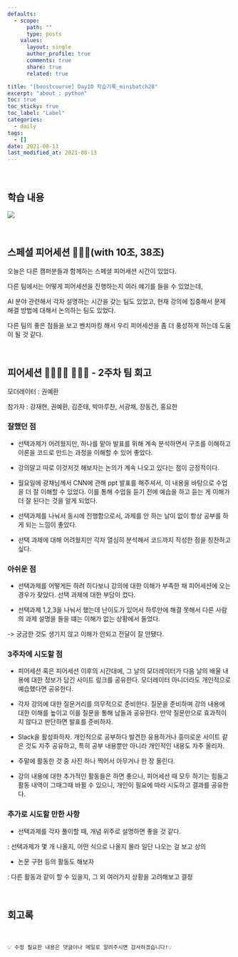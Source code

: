 ```yaml
---
defaults:
  - scope:
      path: ""
      type: posts
    values:
      layout: single
      author_profile: true
      comments: true
      share: true
      related: true

title: "[boostcourse] Day10 학습기록_minibatch28"
excerpt: "about : python"
toc: true
toc_sticky: true
toc_label: "Label"
categories:
  - daily
tags:
  - []
date: 2021-08-13
last_modified_at: 2021-08-13
---
```

<br>

## 학습 내용

<a href="https://hongsusoo.github.io/ai/generative"><img src="https://img.shields.io/badge/-generative-red"/></a>

<br>

## 스페셜 피어세션 👨‍👨‍👦(with 10조, 38조)

오늘은 다른 캠퍼분들과 함께하는 스페셜 피어세션 시간이 있었다.

다른 팀에서는 어떻게 피어세션을 진행하는지 여러 얘기를 들을 수 있었는데, 

AI 분야 관련해서 각자 설명하는 시간을 갖는 팀도 있었고, 현재 강의에 집중해서 문제 해결 방법에 대해서 논의하는 팀도 있었다. 

다른 팀의 좋은 점들을 보고 벤치마킹 해서 우리 피어세션을 좀 더 풍성하게 하는데 도움이 될 것 같다.

<br>

## 피어세션 👨‍👨‍👦‍👦 👨‍👨‍👦 - 2주차 팀 회고

모더레이터 : 권예환

참가자 : 강재현, 권예환, 김준태, 박마루찬, 서광채, 장동건, 홍요한


### 잘했던 점

- 선택과제가 어려웠지만, 하나를 맡아 발표를 위해 계속 분석하면서 구조를 이해하고 이론을 코드로 만드는 과정을 이해할 수 있어 좋았다.

- 강의말고 따로 이것저것 해보자는 논의가 계속 나오고 있다는 점이 긍정적이다.

- 월요일에 광채님께서 CNN에 관해 ppt 발표를 해주셔서, 이 내용을 바탕으로 수업을 더 잘 이해할 수 있었다. 이를 통해 수업을 듣기 전에 예습을 하고 듣는 게 이해가 더 잘 된다는 것을 알게 되었다.

- 선택과제를 나눠서 동시에 진행함으로서, 과제를 안 하는 날이 없이 항상 공부를 하게 되는 느낌이 좋았다.

- 선택 과제에 대해 어려웠지만 각자 열심히 분석해서 코드까지 작성한 점을 칭찬하고 싶다.

### 아쉬운 점

- 선택과제를 어떻게든 하려 하다보니 강의에 대한 이해가 부족한 채 피어세션에 오는 경우가 잦았다. 선택 과제에 대한 부담이 컸다.

- 선택과제 1,2,3을 나눠서 했는데 난이도가 있어서 하루만에 해결 못해서 다른 사람의 과제 설명을 들을 떄는 이해가 없는 상황에서 들었다. 

-> 궁금한 것도 생기지 않고 이해가 안되고 전달이 잘 안됐다.

### 3주차에 시도할 점

- 피어세션 혹은 피어세션 이후의 시간대에, 그 날의 모더레이터가 다음 날의 배울 내용에 대한 정보가 담긴 사이트 링크를 공유한다. 모더레이터 아니더라도 개인적으로 예습했다면 공유한다.

- 각자 강의에 대한 질문거리를 의무적으로 준비한다. 질문을 준비하며 강의 내용에 대한 이해를 높이고 이를 질문을 통해 남들과 공유한다. 만약 질문만으로 효과적이지 않다고 판단하면 발표를 준비하자.

- Slack을 활성화하자. 개인적으로 공부하다 발견한 유용하거나 흥미로운 사이트 같은 것도 자주 공유하고, 특히 공부 내용뿐만 아니라 개인적인 내용도 자주 올리자.

- 주말에 활동한 것 중 사진 하나 찍어서 아무거나 한 장 올린다.

- 강의 내용에 대한 추가적인 활동들은 하면 좋으나, 피어세션 때 모두 하기는 힘들고 활동 내역이 그때그때 바뀔 수 있으니, 개인이 필요에 따라 시도하고 결과를 공유한다.

### 추가로 시도할 만한 사항

- 선택과제를 각자 풀이할 때, 개념 위주로 설명하면 좋을 것 같다.

: 선택과제가 몇 개 나올지, 어떤 식으로 나올지 몰라 일단 나오는 걸 보고 상의

- 논문 구현 등의 활동도 해보자

: 다른 활동과 같이 할 수 있을지, 그 외 여러가지 상황을 고려해보고 결정


<br>

## 회고록




<br>

```
💡 수정 필요한 내용은 댓글이나 메일로 알려주시면 감사하겠습니다!💡 
```
